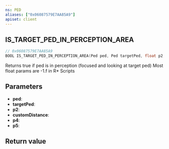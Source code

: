 ```yaml
---
ns: PED
aliases: ["0x06087579E7AA85A9"]
apiset: client
---
```

## IS_TARGET_PED_IN_PERCEPTION_AREA

```c
// 0x06087579E7AA85A9
BOOL IS_TARGET_PED_IN_PERCEPTION_AREA(Ped ped, Ped targetPed, float p2, float customDistance, float p4, float p5);
```

Returns true if ped is in perception (focused and looking at target ped)
Most float params are -1.f in R* Scripts

## Parameters
* **ped**:
* **targetPed**:
* **p2**:
* **customDistance**:
* **p4**:
* **p5**:

## Return value